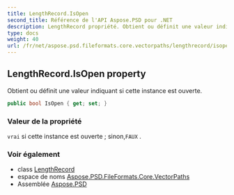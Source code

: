 ```yaml
---
title: LengthRecord.IsOpen
second_title: Référence de l'API Aspose.PSD pour .NET
description: LengthRecord propriété. Obtient ou définit une valeur indiquant si cette instance est ouverte.
type: docs
weight: 40
url: /fr/net/aspose.psd.fileformats.core.vectorpaths/lengthrecord/isopen/
---
```

## LengthRecord.IsOpen property

Obtient ou définit une valeur indiquant si cette instance est ouverte.

```csharp
public bool IsOpen { get; set; }
```

### Valeur de la propriété

`vrai` si cette instance est ouverte ; sinon,`FAUX` .

### Voir également

* class [LengthRecord](../)
* espace de noms [Aspose.PSD.FileFormats.Core.VectorPaths](../../lengthrecord/)
* Assemblée [Aspose.PSD](../../../)


